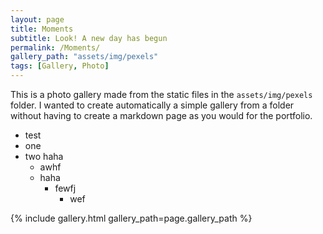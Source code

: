 ```yaml
---
layout: page
title: Moments
subtitle: Look! A new day has begun
permalink: /Moments/
gallery_path: "assets/img/pexels"
tags: [Gallery, Photo]
---
```


This is a photo gallery made from the static files in the `assets/img/pexels` folder.
I wanted to create automatically a simple gallery from a folder without having to create a markdown page as you would for the portfolio.

- test
- one
- two
  haha
  - awhf
  - haha
    - fewfj
      - wef

{% include gallery.html gallery_path=page.gallery_path %}
